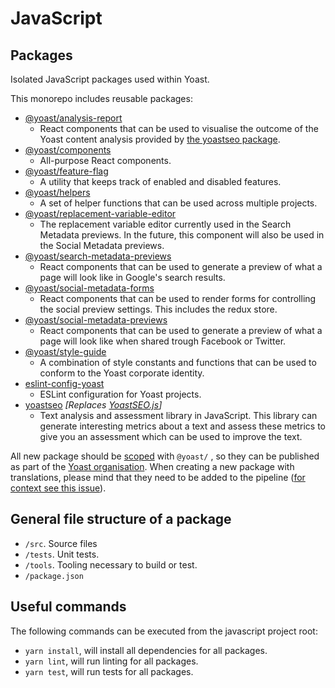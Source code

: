 # JavaScript

## Packages

Isolated JavaScript packages used within Yoast.

This monorepo includes reusable packages:

- [@yoast/analysis-report](analysis-report)
  - React components that can be used to visualise the outcome of the Yoast content analysis provided by [the yoastseo package](packages/yoastseo).
- [@yoast/components](components)
  - All-purpose React components.
- [@yoast/feature-flag](feature-flag)
  - A utility that keeps track of enabled and disabled features.
- [@yoast/helpers](helpers)
  - A set of helper functions that can be used across multiple projects.
- [@yoast/replacement-variable-editor](replacement-variable-editor)
  - The replacement variable editor currently used in the Search Metadata previews. In the future, this component will also be used in the Social Metadata previews.
- [@yoast/search-metadata-previews](search-metadata-previews)
  - React components that can be used to generate a preview of what a page will look like in Google's search results.
- [@yoast/social-metadata-forms](social-metadata-forms)
  - React components that can be used to render forms for controlling the social preview settings. This includes the redux store.
- [@yoast/social-metadata-previews](social-metadata-previews)
  - React components that can be used to generate a preview of what a page will look like when shared trough Facebook or Twitter.
- [@yoast/style-guide](style-guide)
  - A combination of style constants and functions that can be used to conform to the Yoast corporate identity.
- [eslint-config-yoast](eslint)
  - ESLint configuration for Yoast projects.
- [yoastseo](yoastseo) *[Replaces [YoastSEO.js](https://github.com/yoast//yoastseo.js)]*
  - Text analysis and assessment library in JavaScript. This library can generate interesting metrics about a text and assess these metrics to give you an assessment which can be used to improve the text.

All new package should be [scoped](https://docs.npmjs.com/misc/scope) with `@yoast/` , so they can be published as part of the [Yoast organisation](https://www.npmjs.com/org/yoast). When creating a new package with translations, please mind that they need to be added to the pipeline ([for context see this issue](https://github.com/Yoast/wordpress-seo/issues/13360)).

## General file structure of a package

- `/src`. Source files
- `/tests`. Unit tests.
- `/tools`. Tooling necessary to build or test.
- `/package.json`

## Useful commands

The following commands can be executed from the javascript project root:

* `yarn install`, will install all dependencies for all packages.
* `yarn lint`, will run linting for all packages.
* `yarn test`, will run tests for all packages.
